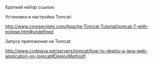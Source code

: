 Краткий набор ссылок:

﻿Установка и настройка Tomcat:

http://www.coreservlets.com/Apache-Tomcat-Tutorial/tomcat-7-with-eclipse.html#undefined

﻿Запуск приложения на Tomcat:

http://www.codejava.net/servers/tomcat/how-to-deploy-a-java-web-application-on-tomcat#DeployMethod1
